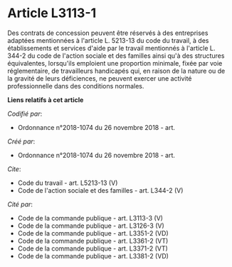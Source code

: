 # Article L3113-1

Des contrats de concession peuvent être réservés à des entreprises adaptées mentionnées à l'article L. 5213-13 du code du
travail, à des établissements et services d'aide par le travail mentionnés à l'article L. 344-2 du code de l'action sociale
et des familles ainsi qu'à des structures équivalentes, lorsqu'ils emploient une proportion minimale, fixée par voie
réglementaire, de travailleurs handicapés qui, en raison de la nature ou de la gravité de leurs déficiences, ne peuvent
exercer une activité professionnelle dans des conditions normales.

**Liens relatifs à cet article**

_Codifié par_:

  - Ordonnance n°2018-1074 du 26 novembre 2018 - art.

_Créé par_:

  - Ordonnance n°2018-1074 du 26 novembre 2018 - art.

_Cite_:

  - Code du travail - art. L5213-13 (V)
  - Code de l'action sociale et des familles - art. L344-2 (V)

_Cité par_:

  - Code de la commande publique - art. L3113-3 (V)
  - Code de la commande publique - art. L3126-3 (V)
  - Code de la commande publique - art. L3351-2 (VD)
  - Code de la commande publique - art. L3361-2 (VT)
  - Code de la commande publique - art. L3371-2 (VT)
  - Code de la commande publique - art. L3381-2 (VD)

